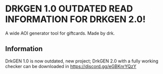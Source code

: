 # DRKGEN 1.0 OUTDATED READ INFORMATION FOR DRKGEN 2.0!
A wide AOI generator tool for giftcards. Made by drk.

## Information
DrkGEN 1.0 is now outdated, new project; DrkGEN 2.0 with a fully working checker can be downloaded in https://discord.gg/eGBKnrYQzY
